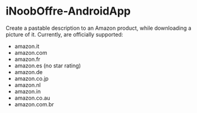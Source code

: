 # iNoobOffre-AndroidApp
Create a pastable description to an Amazon product, while downloading a picture of it. Currently, are officially supported:
- amazon.it
- amazon.com
- amazon.fr
- amazon.es (no star rating)
- amazon.de
- amazon.co.jp
- amazon.nl
- amazon.in
- amazon.co.au
- amazon.com.br
